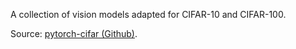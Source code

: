 A collection of vision models adapted for CIFAR-10 and CIFAR-100.

Source: [pytorch-cifar (Github)](https://github.com/kuangliu/pytorch-cifar).